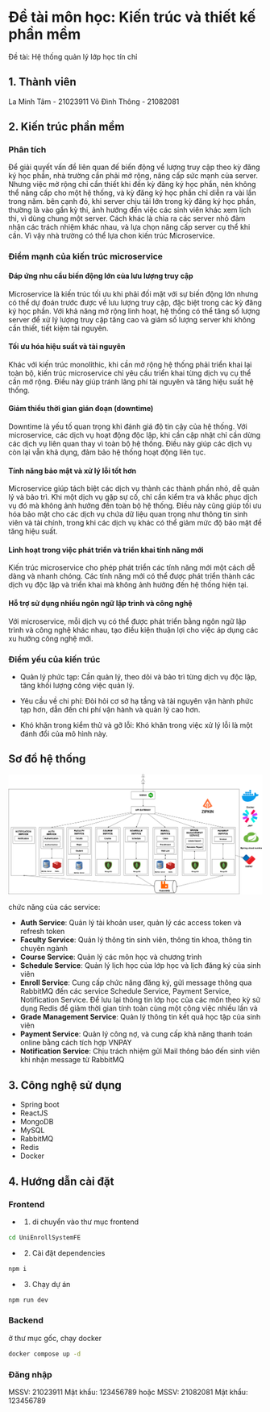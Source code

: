 # Đề tài môn học: Kiến trúc và thiết kế phần mềm

Đề tài: Hệ thống quản lý lớp học tín chỉ

## 1. Thành viên

La Minh Tâm - 21023911
Võ Đình Thông - 21082081

## 2. Kiến trúc phần mềm

### Phân tích

Để giải quyết vấn đề liên quan đế biến động về lượng truy cập theo kỳ đăng ký học phần, nhà trường cần phải mở rộng, nâng cấp sức mạnh của server. Nhưng việc mở rộng chỉ cần thiết khi đến kỳ đăng ký học phần, nên không thể nâng cấp cho một hệ thống, và kỳ đăng ký học phần chỉ diễn ra vài lần trong năm. bên cạnh đó, khi server chịu tải lớn trong kỳ đăng ký học phần, thường là vào gần kỳ thi, ảnh hướng đến việc các sinh viên khác xem lịch thi, vì dùng chung một server. Cách khác là chia ra các server nhỏ đảm nhận các trách nhiệm khác nhau, và lựa chọn nâng cấp server cụ thể khi cần. Vì vậy nhà trường có thể lựa chon kiến trúc Microservice.

### Điểm mạnh của kiến trúc microservice

#### Đáp ứng nhu cầu biến động lớn của lưu lượng truy cập

Microservice là kiến trúc tối ưu khi phải đối mặt với sự biến động lớn nhưng có thể dự đoán trước được về lưu lượng truy cập, đặc biệt trong các kỳ đăng ký học phần. Với khả năng mở rộng linh hoạt, hệ thống có thể tăng số lượng server để xử lý lượng truy cập tăng cao và giảm số lượng server khi không cần thiết, tiết kiệm tài nguyên.

#### Tối ưu hóa hiệu suất và tài nguyên

Khác với kiến trúc monolithic, khi cần mở rộng hệ thống phải triển khai lại toàn bộ, kiến trúc microservice chỉ yêu cầu triển khai từng dịch vụ cụ thể cần mở rộng. Điều này giúp tránh lãng phí tài nguyên và tăng hiệu suất hệ thống.

#### Giảm thiểu thời gian gián đoạn (downtime)

Downtime là yếu tố quan trọng khi đánh giá độ tin cậy của hệ thống. Với microservice, các dịch vụ hoạt động độc lập, khi cần cập nhật chỉ cần dừng các dịch vụ liên quan thay vì toàn bộ hệ thống. Điều này giúp các dịch vụ còn lại vẫn khả dụng, đảm bảo hệ thống hoạt động liên tục.

#### Tính năng bảo mật và xử lý lỗi tốt hơn

Microservice giúp tách biệt các dịch vụ thành các thành phần nhỏ, dễ quản lý và bảo trì. Khi một dịch vụ gặp sự cố, chỉ cần kiểm tra và khắc phục dịch vụ đó mà không ảnh hưởng đến toàn bộ hệ thống. Điều này cũng giúp tối ưu hóa bảo mật cho các dịch vụ chứa dữ liệu quan trọng như thông tin sinh viên và tài chính, trong khi các dịch vụ khác có thể giảm mức độ bảo mật để tăng hiệu suất.

#### Linh hoạt trong việc phát triển và triển khai tính năng mới

Kiến trúc microservice cho phép phát triển các tính năng mới một cách dễ dàng và nhanh chóng. Các tính năng mới có thể được phát triển thành các dịch vụ độc lập và triển khai mà không ảnh hưởng đến hệ thống hiện tại.

#### Hỗ trợ sử dụng nhiều ngôn ngữ lập trình và công nghệ

Với microservice, mỗi dịch vụ có thể được phát triển bằng ngôn ngữ lập trình và công nghệ khác nhau, tạo điều kiện thuận lợi cho việc áp dụng các xu hướng công nghệ mới.

### Điểm yếu của kiến trúc

- Quản lý phức tạp: Cần quản lý, theo dõi và bảo trì từng dịch vụ độc lập, tăng khối lượng công việc quản lý.

- Yêu cầu về chi phí: Đòi hỏi cơ sở hạ tầng và tài nguyên vận hành phức tạp hơn, dẫn đến chi phí vận hành và quản lý cao hơn.

- Khó khăn trong kiểm thử và gỡ lỗi: Khó khăn trong việc xử lý lỗi là một đánh đổi của mô hình này.

## Sơ đồ hệ thống

![sơ đồ hệ thống](./images/University-Enrollment-System.drawio.png)

chức năng của các service:

- **Auth Service**: Quản lý tài khoản user, quản lý các access token và refresh token
- **Faculty Service**: Quản lý thông tin sinh viên, thông tin khoa, thông tin chuyên ngành
- **Course Service**: Quản lý các môn học và chương trình
- **Schedule Service**: Quản lý lịch học của lớp học và lịch đăng ký của sinh viên
- **Enroll Service**: Cung cấp chức năng đăng ký, gửi message thông qua RabbitMQ đến các service Schedule Service, Payment Service, Notification Service. Để lưu lại thông tin lớp học của các môn theo kỳ sử dụng Redis để giảm thời gian tính toàn cùng một công việc nhiều lần và
- **Grade Management Service**: Quản lý thông tin kết quả học tập của sinh viên
- **Payment Service**: Quản lý công nợ, và cung cấp khả năng thanh toán online bằng cách tích hợp VNPAY
- **Notification Service**: Chịu trách nhiệm gửi Mail thông báo đến sinh viên khi nhận message từ RabbitMQ

## 3. Công nghệ sử dụng

- Spring boot
- ReactJS
- MongoDB
- MySQL
- RabbitMQ
- Redis
- Docker

## 4. Hướng dẫn cài đặt

### Frontend

- 1. di chuyển vào thư mục frontend

```bash
cd UniEnrollSystemFE
```

- 2. Cài đặt dependencies

```bash
npm i
```

- 3. Chạy dự án

```bash
npm run dev
```

### Backend

ở thư mục gốc, chạy docker

```bash
docker compose up -d
```

### Đăng nhập

MSSV: 21023911
Mật khẩu: 123456789
hoặc
MSSV: 21082081
Mật khẩu: 123456789

